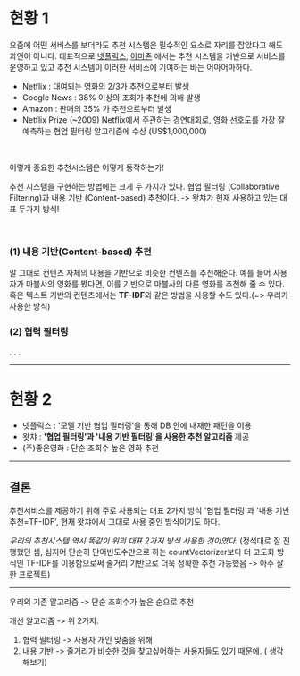 # 현황 1

요즘에 어떤 서비스를 보더라도 추천 시스템은 필수적인 요소로 자리를 잡았다고 해도 과언이 아니다. 대표적으로 [넷플릭스](https://www.netflix.com/), [아마존](https://www.amazon.com/) 에서는 추천 시스템을 기반으로 서비스를 운영하고 있고 추천 시스템이 이러한 서비스에 기여하는 바는 어마어마하다.

- Netflix : 대여되는 영화의 2/3가 추천으로부터 발생
- Google News : 38% 이상의 조회가 추천에 의해 발생
- Amazon : 판매의 35% 가 추천으로부터 발생
- Netflix Prize (~2009) Netflix에서 주관하는 경연대회로, 영화 선호도를 가장 잘 예측하는 협업 필터링 알고리즘에 수상 (US$1,000,000)

​    

이렇게 중요한 추천시스템은 어떻게 동작하는가!

추천 시스템을 구현하는 방법에는 크게 두 가지가 있다. 협업 필터링 (Collaborative Filtering)과 내용 기반 (Content-based) 추천이다. -> 왓챠가 현재 사용하고 있는 대표 두가지 방식!

​    

### (1) 내용 기반(Content-based) 추천

말 그대로 컨텐츠 자체의 내용을 기반으로 비슷한 컨텐츠를 추천해준다. 예를 들어 사용자가 마블사의 영화를 봤다면, 이를 기반으로 마블사의 다른 영화를 추천해 줄 수 있다. 혹은 텍스트 기반의 컨텐츠에서는 **TF-IDF**와 같은 방법을 사용할 수도 있다.(=> 우리가 사용한 방식)

### (2) 협력 필터링

. . .

---

# 현황 2

- 넷플릭스 : '모델 기반 협업 필터링'을 통해 DB 안에 내재한 패턴을 이용
- 왓챠 : **'협업 필터링'과 '내용 기반 필터링'을 사용한 추천 알고리즘** 제공
- (주)좋은영화 : 단순 조회수 높은 영화 추천

---

## 결론

추천서비스를 제공하기 위해 주로 사용되는 대표 2가지 방식 '협업 필터링'과 '내용 기반 추천=TF-IDF', 현재 왓챠에서 그대로 사용 중인 방식이기도 하다.

_우리의 추천시스템 역시 똑같이 위의 대표 2가지 방식 사용한 것이였다._ (정석대로 잘 진행했던 셈, 심지어 단순히 단어빈도수만으로 하는 countVectorizer보다 더 고도화 방식인 TF-IDF를 이용함으로써 줄거리 기반으로 더욱 정확한 추천 가능했음 -> 아주 잘한 프로젝트)

---

우리의 기존 알고리즘 -> 단순 조회수가 높은 순으로 추천

개선 알고리즘 -> 위 2가지.

1. 협력 필터링 -> 사용자 개인 맞춤을 위해
2. 내용 기반 -> 줄거리가 비슷한 것을 찾고싶어하는 사용자들도 있기 때문에. (   생각해보기)
